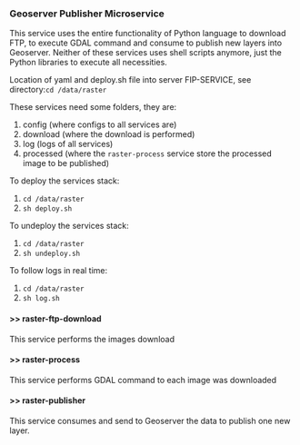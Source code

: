 ### Geoserver Publisher Microservice

This service uses the entire functionality of Python language to download FTP, to execute GDAL command and consume to publish new layers into Geoserver.
Neither of these services uses shell scripts anymore, just the Python libraries to execute all necessities.

Location of yaml and deploy.sh file into server FIP-SERVICE, see directory:`cd /data/raster` 

These services need some folders, they are: 
1. config (where configs to all services are)
2. download (where the download is performed)
3. log (logs of all services)
4. processed (where the `raster-process` service store the processed image to be published)

To deploy the services stack:
1. `cd /data/raster`
2. `sh deploy.sh`

To undeploy the services stack:
1. `cd /data/raster`
2. `sh undeploy.sh`

To follow logs in real time:
1. `cd /data/raster`
2. `sh log.sh`

#### >> raster-ftp-download
This service performs the images download

#### >> raster-process
This service performs GDAL command to each image was downloaded

#### >> raster-publisher
This service consumes and send to Geoserver the data to publish one new layer. 

